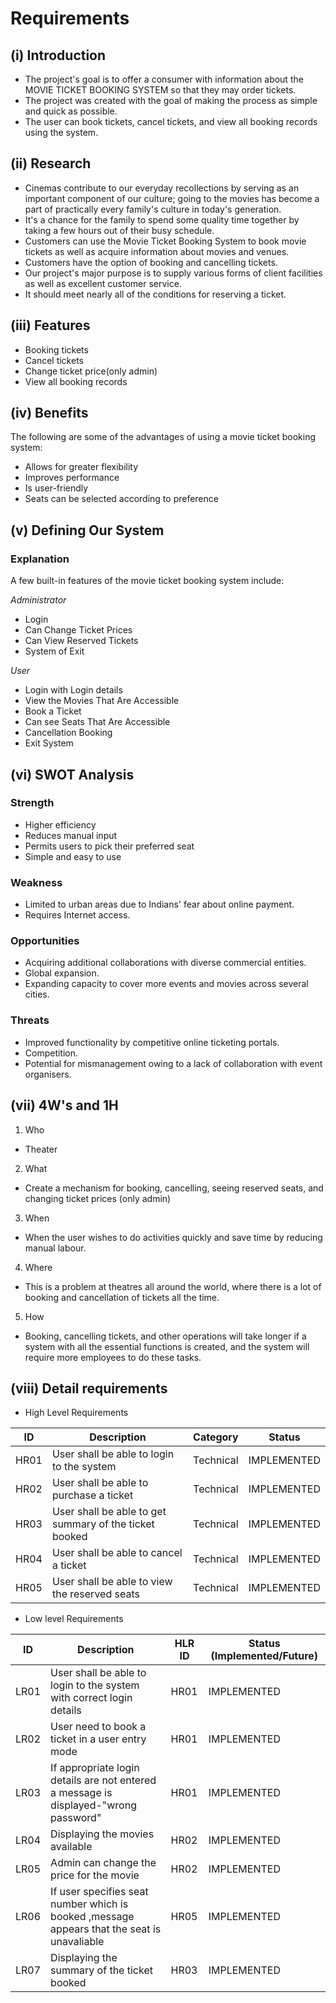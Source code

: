 # Requirements
## (i) Introduction
* The project's goal is to offer a consumer with information about the MOVIE TICKET BOOKING SYSTEM so that they may order tickets.
* The project was created with the goal of making the process as simple and quick as possible.
* The user can book tickets, cancel tickets, and view all booking records using the system.            
## (ii) Research
* Cinemas contribute to our everyday recollections by serving as an important component of our culture; going to the movies has become a part of practically every family's culture in today's generation.
* It's a chance for the family to spend some quality time together by taking a few hours out of their busy schedule.
* Customers can use the Movie Ticket Booking System to book movie tickets as well as acquire information about movies and venues. 
* Customers have the option of booking and cancelling tickets.
* Our project's major purpose is to supply various forms of client facilities as well as excellent customer service. 
* It should meet nearly all of the conditions for reserving a ticket.
## (iii) Features
* Booking tickets
* Cancel tickets
* Change ticket price(only admin)
* View all booking records
## (iv) Benefits
The following are some of the advantages of using a movie ticket booking system:
* Allows for greater flexibility 
* Improves performance 
* Is user-friendly 
* Seats can be selected according to preference
## (v) Defining Our System
### Explanation
A few built-in features of the movie ticket booking system include:

*Administrator* 
* Login 
* Can Change Ticket Prices 
* Can View Reserved Tickets 
* System of Exit

*User*
* Login with Login details
* View the Movies That Are Accessible 
* Book a Ticket 
* Can see Seats That Are Accessible 
* Cancellation Booking 
* Exit System
## (vi) SWOT Analysis
### Strength
* Higher efficiency
* Reduces manual input 
* Permits users to pick their preferred seat 
* Simple and easy to use
### Weakness
* Limited to urban areas due to Indians' fear about online payment. 
* Requires Internet access.
### Opportunities
* Acquiring additional collaborations with diverse commercial entities. 
* Global expansion. 
* Expanding capacity to cover more events and movies across several cities.
### Threats
* Improved functionality by competitive online ticketing portals. 
* Competition. 
* Potential for mismanagement owing to a lack of collaboration with event organisers.
## (vii) 4W's and 1H
1. Who
  * Theater
2. What
  * Create a mechanism for booking, cancelling, seeing reserved seats, and changing ticket prices (only admin)
3. When
  * When the user wishes to do activities quickly and save time by reducing manual labour.
4. Where
  * This is a problem at theatres all around the world, where there is a lot of booking and cancellation of tickets all the time.
5. How
  * Booking, cancelling tickets, and other operations will take longer if a system with all the essential functions is created, and the system will require more employees to do these tasks.
## (viii) Detail requirements
   * High Level Requirements
   
| ID	 | Description                                            | Category  | Status      |
| ---- | ------------------------------------------------------ | --------- | ----------- |
| HR01 | User shall be able to login to the system              | Technical | IMPLEMENTED |
| HR02 | User shall be able to purchase a ticket	              | Technical | IMPLEMENTED |
| HR03 | User shall be able to get summary of the ticket booked | Technical | IMPLEMENTED |
| HR04 | User shall be able to cancel a ticket	                | Technical | IMPLEMENTED |
| HR05 | User shall be able to view the reserved seats          | Technical | IMPLEMENTED |

  * Low level Requirements
  
| ID  	| Description	                                                                                | HLR ID   |  	Status (Implemented/Future)  |
| ----- | ------------------------------------------------------------------------------------------- | -------- | ------------------------------- |
| LR01	| User shall be able to login to the system with correct login details	                      | HR01	   |    IMPLEMENTED                  |
| LR02	| User need to book a ticket in a user entry mode                                             |	HR01	   |    IMPLEMENTED                  |
| LR03	| If appropriate login details are not entered a message is displayed-"wrong password"	      | HR01	   |    IMPLEMENTED                  |
| LR04	| Displaying the movies available	                                                            | HR02	   |    IMPLEMENTED                  |
| LR05	| Admin can change the price for the movie	                                                  | HR02	   |    IMPLEMENTED                  |
| LR06	| If user specifies seat number which is booked ,message appears that the seat is unavaliable	| HR05	   |    IMPLEMENTED                  |
| LR07	| Displaying the summary of the ticket booked	                                                | HR03	   |    IMPLEMENTED                  |
